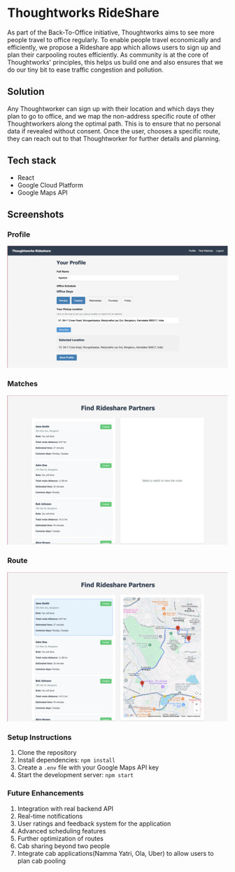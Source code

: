 # Thoughtworks RideShare
As part of the Back-To-Office initiative, Thoughtworks aims to see more people travel to office regularly. 
To enable people travel economically and efficiently, we propose a Rideshare app which allows users to sign up and plan their carpooling routes efficiently. 
As community is at the core of Thoughtworks' principles, this helps us build one and also ensures that we do our tiny bit to ease traffic congestion and pollution.


## Solution
Any Thoughtworker can sign up with their location and which days they plan to go to office, and we map the non-address specific route of other Thoughtworkers along the optimal path.
This is to ensure that no personal data if revealed without consent. Once the user, chooses a specific route, they can reach out to that Thoughtworker for further details and planning.


## Tech stack
- React
- Google Cloud Platform
- Google Maps API

## Screenshots

### Profile
![profile.png](public%2Fscreenshots%2Fprofile.png)

### Matches
![matches.png](public%2Fscreenshots%2Fmatches.png)

### Route
![final.png](public%2Fscreenshots%2Ffinal.png)



### Setup Instructions

1. Clone the repository
2. Install dependencies: `npm install`
3. Create a `.env` file with your Google Maps API key
4. Start the development server: `npm start`

### Future Enhancements
1. Integration with real backend API
2. Real-time notifications
3. User ratings and feedback system for the application
4. Advanced scheduling features
5. Further optimization of routes 
6. Cab sharing beyond two people
7. Integrate cab applications(Namma Yatri, Ola, Uber) to allow users to plan cab pooling
